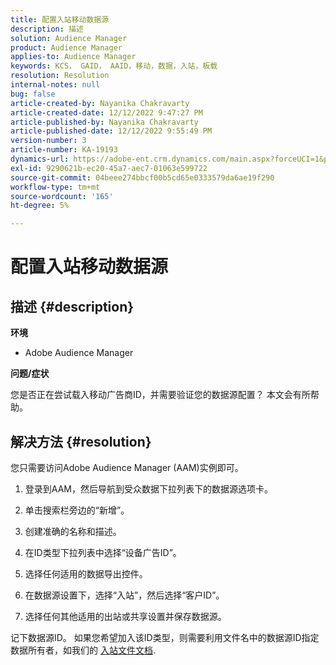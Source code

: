 ```yaml
---
title: 配置入站移动数据源
description: 描述
solution: Audience Manager
product: Audience Manager
applies-to: Audience Manager
keywords: KCS， GAID， AAID，移动，数据，入站，板载
resolution: Resolution
internal-notes: null
bug: false
article-created-by: Nayanika Chakravarty
article-created-date: 12/12/2022 9:47:27 PM
article-published-by: Nayanika Chakravarty
article-published-date: 12/12/2022 9:55:49 PM
version-number: 3
article-number: KA-19193
dynamics-url: https://adobe-ent.crm.dynamics.com/main.aspx?forceUCI=1&pagetype=entityrecord&etn=knowledgearticle&id=fdc3858b-667a-ed11-81ac-6045bd006b25
exl-id: 9290621b-ec20-45a7-aec7-01063e599722
source-git-commit: 04beee274bbcf00b5cd65e0333579da6ae19f290
workflow-type: tm+mt
source-wordcount: '165'
ht-degree: 5%

---
```


# 配置入站移动数据源

## 描述 {#description}


<b>环境</b>

- Adobe Audience Manager

<b>问题/症状</b>

您是否正在尝试载入移动广告商ID，并需要验证您的数据源配置？ 本文会有所帮助。


## 解决方法 {#resolution}


您只需要访问Adobe Audience Manager (AAM)实例即可。

1) 登录到AAM，然后导航到受众数据下拉列表下的数据源选项卡。

2) 单击搜索栏旁边的“新增”。

3) 创建准确的名称和描述。

4) 在ID类型下拉列表中选择“设备广告ID”。

5) 选择任何适用的数据导出控件。

6) 在数据源设置下，选择“入站”，然后选择“客户ID”。

7) 选择任何其他适用的出站或共享设置并保存数据源。

记下数据源ID。 如果您希望加入该ID类型，则需要利用文件名中的数据源ID指定数据所有者，如我们的 [入站文件文档](https://experienceleague.adobe.com/docs/audience-manager/user-guide/implementation-integration-guides/sending-audience-data/batch-data-transfer-process/inbound-s3-filenames.html?lang=en).
